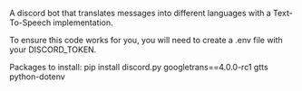 A discord bot that translates messages into different languages with a Text-To-Speech implementation.

To ensure this code works for you, you will need to create a .env file with your DISCORD_TOKEN.

Packages to install:
pip install discord.py googletrans==4.0.0-rc1 gtts python-dotenv
